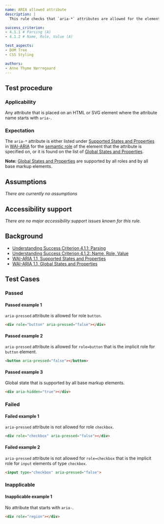 ```yaml
---
name: ARIA allowed attribute
description: | 
  This rule checks that `aria-*` attributes are allowed for the element they are specified on.

success_criterion:
- 4.1.1 # Parsing (A)
- 4.1.2 # Name, Role, Value (A)

test_aspects:
- DOM Tree
- CSS Styling

authors:
- Anne Thyme Nørregaard
---
```


## Test procedure

### Applicability

Any attribute that is placed on an HTML or SVG element where the attribute name starts with `aria-`.

### Expectation

The `aria-*` attribute is either listed under [Supported States and Properties](https://www.w3.org/TR/wai-aria-1.1/#states_and_properties) in [WAI-ARIA](https://www.w3.org/TR/wai-aria) for the [semantic role](#semantic-role) of the element that the attribute is specified on, or it is found on the list of [Global States and Properties](https://www.w3.org/TR/wai-aria-1.1/#global_states).

**Note:** [Global States and Properties](https://www.w3.org/TR/wai-aria-1.1/#global_states) are supported by all roles and by all base markup elements.

## Assumptions

*There are currently no assumptions*

## Accessibility support

*There are no major accessibility support issues known for this rule.*

## Background

- [Understanding Success Criterion 4.1.1: Parsing](https://www.w3.org/WAI/WCAG21/Understanding/parsing.html)
- [Understanding Success Criterion 4.1.2: Name, Role, Value
](https://www.w3.org/WAI/WCAG21/Understanding/name-role-value.html)
- [WAI-ARIA 1.1, Supported States and Properties](https://www.w3.org/TR/wai-aria-1.1/#states_and_properties)
- [WAI-ARIA 1.1, Global States and Properties](https://www.w3.org/TR/wai-aria-1.1/#global_states)

## Test Cases

### Passed

#### Passed example 1

`aria-pressed` attribute is allowed for role `button`.

```html
<div role="button" aria-pressed="false"></div>
```

#### Passed example 2

`aria-pressed` attribute is allowed for `role=button` that is the implicit role for `button` element.

```html
<button aria-pressed="false"></button>
```

#### Passed example 3

Global state that is supported by all base markup elements.

```html
<div aria-hidden="true"></div>
```

### Failed

#### Failed example 1

`aria-pressed` attribute is not allowed for role `checkbox`.

```html
<div role="checkbox" aria-pressed="false"></div>
```

#### Failed example 2

`aria-pressed` attribute is not allowed for `role=checkbox` that is the implicit role for `input` elements of type `checkbox`.

```html
<input type="checkbox" aria-pressed="false">
```

### Inapplicable

#### Inapplicable example 1

No attribute that starts with `aria-`.

```html
<div role="region"></div>
```
